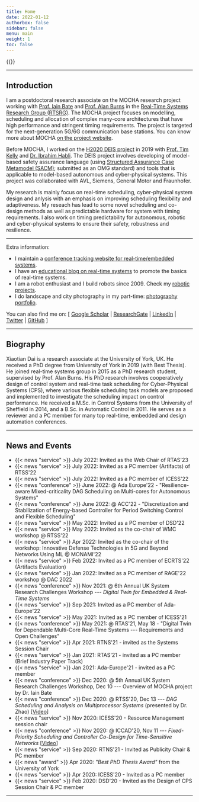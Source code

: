 ```yaml
---
title: Home
date: 2022-01-12
authorbox: false
sidebar: false
menu: main
weight: 1
toc: false
---
```


{{<contact>}}

---

## Introduction

I am a postdoctoral research associate on the MOCHA research project working with [Prof. Iain Bate](https://www-users.cs.york.ac.uk/~ijb/) and [Prof. Alan Burns](https://www-users.cs.york.ac.uk/~burns/) in the [Real-Time Systems Research Group (RTSRG)](https://www.cs.york.ac.uk/rts/index.html). The MOCHA project focuses on modelling, scheduling and allocation of complex many-core architectures that have high performance and stringent timing requirements. The project is targeted for the next-generation 5G/6G communication base stations. You can know more about MOCHA [on the project website](https://www.cs.york.ac.uk/rts/mocha/).

Before MOCHA, I worked on the [H2020 DEIS project](https://deis-project.eu) in 2019 with [Prof. Tim Kelly](https://www.cs.york.ac.uk/people/tpk) and [Dr. Ibrahim Habli](https://www.cs.york.ac.uk/people/ihabli). The DEIS project involves developing of model-based safety assurance language (using [Structured Assurance Case Metamodel (SACM)](https://www.omg.org/spec/SACM/2.0/About-SACM/); submitted as an OMG standard) and tools that is applicable to model-based autonomous and cyber-physical systems. This project was collaborated with AVL, Siemens, General Motor and Fraunhofer.

My research is mainly focus on real-time scheduling, cyber-physical system design and anlysis with an emphasis on improving scheduling flexibility and adaptiveness. My reseach has lead to some novel scheduling and co-design methods as well as predictable hardware for system with timing requirements. I also work on timing predictability for autonomous, robotic and cyber-physical systems to ensure their safety, robustness and resilience. 


---

Extra information:

- I maintain a [conference tracking website for real-time/embedded systems](https://automaticdai.github.io/realtime-embedded-conferences/).
- I have an [educational blog on real-time systems](https://blog.xiaotiandai.com) to promote the basics of real-time systems.
- I am a robot enthusiast and I build robots since 2009. Check my [robotic projects](/robots/). 
- I do landscape and city photography in my part-time: [photography portfolio](https://xdaiphotography.com).

You can also find me on: \[ [Google Scholar](https://scholar.google.co.uk/citations?hl=en&user=G7dzNUkAAAAJ&view_op=list_works&sortby=pubdate)  | [ResearchGate](https://www.researchgate.net/profile/Xiaotian_Dai) | [LinkedIn](https://www.linkedin.com/in/xdai3/) | [Twitter](https://twitter.com/stevenxdai)  | [GitHub](https://github.com/automaticdai) \]


---

## Biography

Xiaotian Dai is a research associate at the University of York, UK. He received a PhD degree from University of York in 2019 (with Best Thesis). He joined real-time systems group in 2015 as a PhD research student, supervised by Prof. Alan Burns. His PhD research involves cooperatively design of control system and real-time task scheduling for Cyber-Physical Systems (CPS), where various flexible scheduling task models are proposed and implemented to investigate the scheduling impact on control performance. He received a M.Sc. in Control Systems from the University of Sheffield in 2014, and a B.Sc. in Automatic Control in 2011. He serves as a reviewer and a PC member for many top real-time, embedded and design automation conferences.


---

## News and Events

- {{< news "service" >}} July 2022: Invited as the Web Chair of RTAS'23
- {{< news "service" >}} July 2022: Invited as a PC member (Artifacts) of RTSS'22 
- {{< news "service" >}} July 2022: Invited as a PC member of ICESS'22
- {{< news "conference" >}} June 2022: @ Ada Europe'22 - "Resilience-aware Mixed-criticality DAG Scheduling on Multi-cores for Autonomous Systems" 
- {{< news "conference" >}} June 2022: @ ACC'22 - "Discretization and Stabilization of Energy-based Controller for Period Switching Control and Flexible Scheduling" 
- {{< news "service" >}} May 2022: Invited as a PC member of DSD'22
- {{< news "service" >}} May 2022: Invited as the co-chair of WMC workshop @ RTSS'22
- {{< news "service" >}} Apr 2022: Invited as the co-chair of the workshop: Innovative Defense Technologies in 5G and Beyond Networks Using ML @ MONAMI'22
- {{< news "service" >}} Feb 2022: Invited as a PC member of ECRTS'22 (Artifacts Evaluation)
- {{< news "service" >}} Jan 2022: Invited as a PC member of RAGE'22 workshop @ DAC 2022
- {{< news "conference" >}} Nov 2021: @ 6th Annual UK System Research Challenges Workshop --- *Digital Twin for Embedded & Real-Time Systems*
- {{< news "service" >}} Sep 2021: Invited as a PC member of Ada-Europe'22
- {{< news "service" >}} May 2021: Invited as a PC member of ICESS'21
- {{< news "conference" >}} May 2021: @ RTAS'21, May 18 - "Digital Twin for Dependable Multi-Core Real-Time Systems --- Requirements and Open Challenges"
- {{< news "service" >}} Apr 2021: RTNS'21 - invited as the Systems Session Chair
- {{< news "service" >}} Jan 2021: RTAS'21 - invited as a PC member (Brief Industry Paper Track)
- {{< news "service" >}} Jan 2021: Ada-Europe'21 - invited as a PC member
- {{< news "conference" >}} Dec 2020: @ 5th Annual UK System Research Challenges Workshop, Dec 10 --- Overview of MOCHA project by Dr. Iain Bate
- {{< news "conference" >}} Dec 2020: @ RTSS'20, Dec 13 --- *DAG Scheduling and Analysis on Multiprocessor Systems* (presented by Dr. Zhao) [[Video](https://www.youtube.com/watch?v=DriyJdDGtNc)]
- {{< news "service" >}} Nov 2020: ICESS'20 - Resource Management session chair
- {{< news "conference" >}} Nov 2020: @ ICCAD'20, Nov 11 --- *Fixed-Priority Scheduling and Controller Co-Design for Time-Sensitive Networks* [[Video](https://www.youtube.com/watch?v=fPSlHvK1NGc)]
- {{< news "service" >}} Sep 2020: RTNS'21 - Invited as Publicity Chair & PC member
- {{< news "award" >}} Apr 2020: *"Best PhD Thesis Award"* from the University of York 
- {{< news "service" >}} Apr 2020: ICESS'20 - Invited as a PC member
- {{< news "service" >}} Feb 2020: DSD'20 - Invited as the Design of CPS Session Chair & PC member

---
